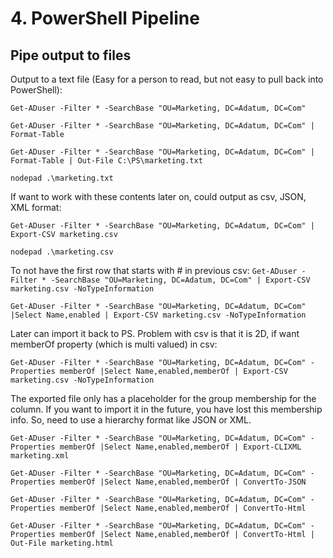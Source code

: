 # 4. PowerShell Pipeline

## Pipe output to files

Output to a text file (Easy for a person to read, but not easy to pull back into PowerShell):

`Get-ADuser -Filter * -SearchBase "OU=Marketing, DC=Adatum, DC=Com"`

`Get-ADuser -Filter * -SearchBase "OU=Marketing, DC=Adatum, DC=Com" | Format-Table`


`Get-ADuser -Filter * -SearchBase "OU=Marketing, DC=Adatum, DC=Com" | Format-Table | Out-File C:\PS\marketing.txt`

`nodepad .\marketing.txt`

If want to work with these contents later on, could output as csv, JSON, XML format:

`Get-ADuser -Filter * -SearchBase "OU=Marketing, DC=Adatum, DC=Com" | Export-CSV marketing.csv`

`nodepad .\marketing.csv`

To not have the first row that starts with # in previous csv:
`Get-ADuser -Filter * -SearchBase "OU=Marketing, DC=Adatum, DC=Com" | Export-CSV marketing.csv -NoTypeInformation`

`Get-ADuser -Filter * -SearchBase "OU=Marketing, DC=Adatum, DC=Com" |Select Name,enabled | Export-CSV marketing.csv -NoTypeInformation`

Later can import it back to PS. Problem with csv is that it is 2D, if want memberOf property (which is multi valued) in csv:

`Get-ADuser -Filter * -SearchBase "OU=Marketing, DC=Adatum, DC=Com" -Properties memberOf |Select Name,enabled,memberOf | Export-CSV marketing.csv -NoTypeInformation`

The exported file only has a placeholder for the group membership for the column. If you want to import it in the future, you have lost this membership info. So, need to use a hierarchy format like JSON or XML.

`Get-ADuser -Filter * -SearchBase "OU=Marketing, DC=Adatum, DC=Com" -Properties memberOf |Select Name,enabled,memberOf | Export-CLIXML marketing.xml`

`Get-ADuser -Filter * -SearchBase "OU=Marketing, DC=Adatum, DC=Com" -Properties memberOf |Select Name,enabled,memberOf | ConvertTo-JSON`

`Get-ADuser -Filter * -SearchBase "OU=Marketing, DC=Adatum, DC=Com" -Properties memberOf |Select Name,enabled,memberOf | ConvertTo-Html`

`Get-ADuser -Filter * -SearchBase "OU=Marketing, DC=Adatum, DC=Com" -Properties memberOf |Select Name,enabled,memberOf | ConvertTo-Html | Out-File marketing.html`
